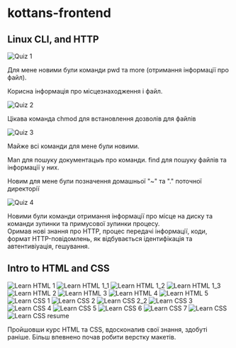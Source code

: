# kottans-frontend
## Linux CLI, and HTTP

![Quiz 1](task_linux_cli/q1.JPG "Quiz 1")

Для мене новими були команди pwd та more (отримання інформації про файл).

Корисна інформація про місцезнаходження і файл. 

![Quiz 2](task_linux_cli/q2.JPG "Quiz 2")

Цікава команда chmod для встановлення дозволів для файлів

![Quiz 3](task_linux_cli/q3.JPG "Quiz 3")

Майже всі команди для мене були новими. 

Man для пошуку документацыъ про команди. find для пошуку файлів та інформації у них.

Новим для мене були позначення домашньої "~" та "." поточної директорії

![Quiz 4](task_linux_cli/q4.JPG "Quiz 4")

Новими були команди отримання інформації про місце на диску та команди зупинки та примусової зупинки процесу.   
Оримав нові знання про HTTP, процес передачі інформації, коди, формат HTTP-повідомлень, як відбувається ідентифікація та автентивіуація, гешування.

## Intro to HTML and CSS

![Learn HTML 1](intro_to_HTML_and_CSS/html1.JPG "Learn HTML 1")
![Learn HTML 1_1](intro_to_HTML_and_CSS/html1_1.JPG "Learn HTML 1.1")
![Learn HTML 1_2](intro_to_HTML_and_CSS/html1_2.JPG "Learn HTML 1.2")
![Learn HTML 1_3](intro_to_HTML_and_CSS/html1_3.JPG "Learn HTML 1.3")
![Learn HTML 2](intro_to_HTML_and_CSS/html2.JPG "Learn HTML 2")
![Learn HTML 3](intro_to_HTML_and_CSS/html3.JPG "Learn HTML 3")
![Learn HTML 4](intro_to_HTML_and_CSS/html4.JPG "Learn HTML 4")
![Learn HTML 5](intro_to_HTML_and_CSS/html5.JPG "Learn HTML 5")
![Learn CSS 1](intro_to_HTML_and_CSS/css1.JPG "Learn CSS 1")
![Learn CSS 2](intro_to_HTML_and_CSS/css2.JPG "Learn CSS 2")
![Learn CSS 2_2](intro_to_HTML_and_CSS/css2_2.JPG "Learn CSS 2.2")
![Learn CSS 3](intro_to_HTML_and_CSS/css3.JPG "Learn CSS 3")
![Learn CSS 4](intro_to_HTML_and_CSS/css4.JPG "Learn CSS 4")
![Learn CSS 5](intro_to_HTML_and_CSS/css5.JPG "Learn CSS 5")
![Learn CSS 6](intro_to_HTML_and_CSS/css6.JPG "Learn CSS 6")
![Learn CSS 7](intro_to_HTML_and_CSS/css7.JPG "Learn CSS 7")
![Learn CSS ](intro_to_HTML_and_CSS/css8.JPG "Learn CSS 8")
![Learn CSS resume](intro_to_HTML_and_CSS/resume.JPG "Learn CSS resume")

Пройшовши курс HTML та CSS, вдосконалив свої знання, здобуті раніше. Більш впевнено почав робити верстку макетів.